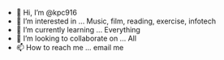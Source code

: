 - 👋 Hi, I’m @kpc916
- 👀 I’m interested in ... Music, film, reading, exercise, infotech
- 🌱 I’m currently learning ... Everything
- 💞️ I’m looking to collaborate on ... All
- 📫 How to reach me ... email me

<!---
kpc916/kpc916 is a ✨ special ✨ repository because its `README.md` (this file) appears on your GitHub profile.
You can click the Preview link to take a look at your changes.
--->
